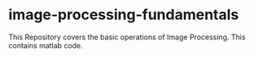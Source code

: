 # image-processing-fundamentals
This Repository covers the basic operations of Image Processing. This contains matlab code.
